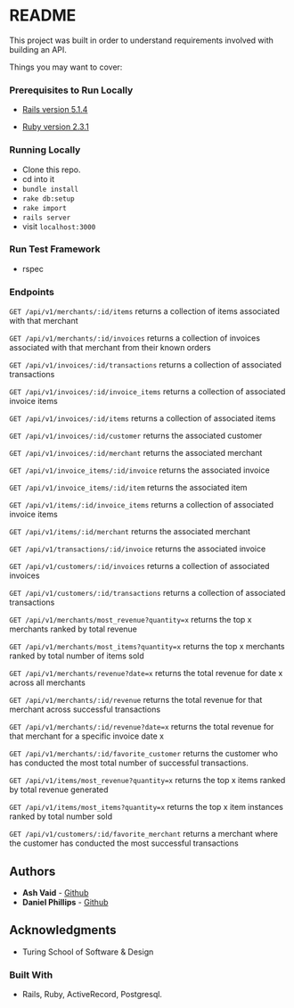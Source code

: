 # README

This project was built in order to understand requirements involved with building an API.

Things you may want to cover:

### Prerequisites to Run Locally

  * [Rails version 5.1.4](http://installrails.com/)

  * [Ruby version 2.3.1](https://www.ruby-lang.org/en/documentation/installation/)

### Running Locally

  * Clone this repo.
  * cd into it
  * ```bundle install```
  * ```rake db:setup```
  * ```rake import```
  * ```rails server```
  * visit ```localhost:3000```

### Run Test Framework

 * rspec

### Endpoints

   `GET /api/v1/merchants/:id/items` returns a collection of items associated with that merchant

   `GET /api/v1/merchants/:id/invoices` returns a collection of invoices associated with that merchant from their known orders

   `GET /api/v1/invoices/:id/transactions` returns a collection of associated transactions

   `GET /api/v1/invoices/:id/invoice_items` returns a collection of associated invoice items

   `GET /api/v1/invoices/:id/items` returns a collection of associated items

   `GET /api/v1/invoices/:id/customer` returns the associated customer

   `GET /api/v1/invoices/:id/merchant` returns the associated merchant

   `GET /api/v1/invoice_items/:id/invoice` returns the associated invoice

   `GET /api/v1/invoice_items/:id/item` returns the associated item

   `GET /api/v1/items/:id/invoice_items` returns a collection of associated invoice items

   `GET /api/v1/items/:id/merchant` returns the associated merchant

   `GET /api/v1/transactions/:id/invoice` returns the associated invoice

   `GET /api/v1/customers/:id/invoices` returns a collection of associated invoices

   `GET /api/v1/customers/:id/transactions` returns a collection of associated transactions

   `GET /api/v1/merchants/most_revenue?quantity=x` returns the top x merchants ranked by total revenue

   `GET /api/v1/merchants/most_items?quantity=x` returns the top x merchants ranked by total number of items sold

   `GET /api/v1/merchants/revenue?date=x` returns the total revenue for date x across all merchants

   `GET /api/v1/merchants/:id/revenue` returns the total revenue for that merchant across successful transactions

   `GET /api/v1/merchants/:id/revenue?date=x` returns the total revenue for that merchant for a specific invoice date x

   `GET /api/v1/merchants/:id/favorite_customer` returns the customer who has conducted the most total number of successful transactions.

   `GET /api/v1/items/most_revenue?quantity=x` returns the top x items ranked by total revenue generated

   `GET /api/v1/items/most_items?quantity=x` returns the top x item instances ranked by total number sold

   `GET /api/v1/customers/:id/favorite_merchant` returns a merchant where the customer has conducted the most successful transactions

## Authors

* **Ash Vaid**  - [Github](https://github.com/vaidashi)
* **Daniel Phillips** - [Github](https://github.com/dphilla)

## Acknowledgments

* Turing School of Software & Design

### Built With

 * Rails, Ruby, ActiveRecord, Postgresql.
